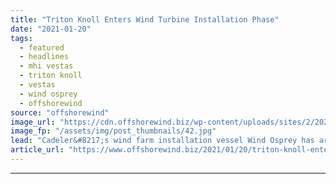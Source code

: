 ```yaml
---
title: "Triton Knoll Enters Wind Turbine Installation Phase"
date: "2021-01-20"
tags: 
  - featured
  - headlines
  - mhi vestas
  - triton knoll
  - vestas
  - wind osprey
  - offshorewind
source: "offshorewind"
image_url: "https://cdn.offshorewind.biz/wp-content/uploads/sites/2/2021/01/20100036/Triton-Knoll-Enters-Wind-Turbine-Installation-Phase.jpg"
image_fp: "/assets/img/post_thumbnails/42.jpg"
lead: "Cadeler&#8217;s wind farm installation vessel Wind Osprey has arrived at the Triton Knoll wind"
article_url: "https://www.offshorewind.biz/2021/01/20/triton-knoll-enters-wind-turbine-installation-phase/"
---
```


---
